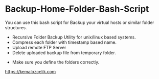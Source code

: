 # Backup-Home-Folder-Bash-Script

You can use this bash script for Backup your virtual hosts or similar folder structures.

* Recursive Folder Backup Utility for unix/linux based systems.
* Compress each folder with timestamp based name.
* Upload remote FTP Server
* Delete uploaded backup file from temporary folder.


- Make sure you define the folders correctly.

https://kemalozcelik.com
